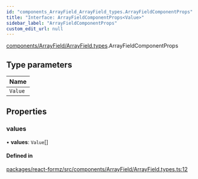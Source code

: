 ```yaml
---
id: "components_ArrayField_ArrayField_types.ArrayFieldComponentProps"
title: "Interface: ArrayFieldComponentProps<Value>"
sidebar_label: "ArrayFieldComponentProps"
custom_edit_url: null
---
```


[components/ArrayField/ArrayField.types](../modules/components_ArrayField_ArrayField_types.md).ArrayFieldComponentProps

## Type parameters

| Name |
| :------ |
| `Value` |

## Properties

### values

• **values**: `Value`[]

#### Defined in

[packages/react-formz/src/components/ArrayField/ArrayField.types.ts:12](https://github.com/ZerryStack/react-formz/blob/main/packages/react-formz/src/components/ArrayField/ArrayField.types.ts#L12)

